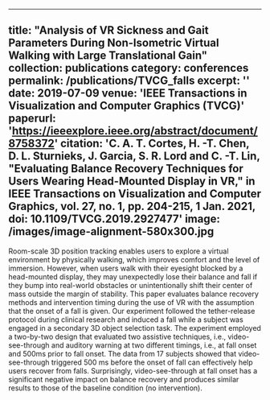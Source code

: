 
---
title: "Analysis of VR Sickness and Gait Parameters During Non-Isometric Virtual Walking with Large Translational Gain"
collection: publications
category: conferences
permalink: /publications/TVCG_falls
excerpt: ''
date: 2019-07-09
venue: 'IEEE Transactions in Visualization and Computer Graphics (TVCG)'
paperurl: 'https://ieeexplore.ieee.org/abstract/document/8758372'
citation: 'C. A. T. Cortes, H. -T. Chen, D. L. Sturnieks, J. Garcia, S. R. Lord and C. -T. Lin, "Evaluating Balance Recovery Techniques for Users Wearing Head-Mounted Display in VR," in IEEE Transactions on Visualization and Computer Graphics, vol. 27, no. 1, pp. 204-215, 1 Jan. 2021, doi: 10.1109/TVCG.2019.2927477'
image: /images/image-alignment-580x300.jpg
---

Room-scale 3D position tracking enables users to explore a virtual environment by physically walking, which improves comfort and the level of immersion. However, when users walk with their eyesight blocked by a head-mounted display, they may unexpectedly lose their balance and fall if they bump into real-world obstacles or unintentionally shift their center of mass outside the margin of stability. This paper evaluates balance recovery methods and intervention timing during the use of VR with the assumption that the onset of a fall is given. Our experiment followed the tether-release protocol during clinical research and induced a fall while a subject was engaged in a secondary 3D object selection task. The experiment employed a two-by-two design that evaluated two assistive techniques, i.e., video-see-through and auditory warning at two different timings, i.e., at fall onset and 500ms prior to fall onset. The data from 17 subjects showed that video-see-through triggered 500 ms before the onset of fall can effectively help users recover from falls. Surprisingly, video-see-through at fall onset has a significant negative impact on balance recovery and produces similar results to those of the baseline condition (no intervention).
